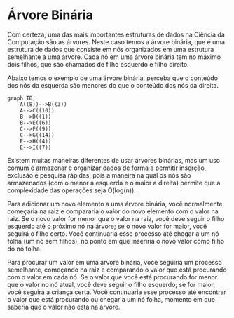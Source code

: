 # Árvore Binária

Com certeza, uma das mais importantes estruturas de dados na Ciência da Computação são as árvores. Neste caso temos a árvore binária, que é uma estrutura de dados que consiste em nós organizados em uma estrutura semelhante a uma árvore. Cada nó em uma árvore binária tem no máximo dois filhos, que são chamados de filho esquerdo e filho direito.

Abaixo temos o exemplo de uma árvore binária, perceba que o conteúdo dos nós da esquerda são menores do que o conteúdo dos nós da direita.

```mermaid
graph TB;
    A((8))-->B((3))
    A-->C((10))
    B-->D((1))
    B-->E((6))
    C-->F((9))
    C-->G((14))
    E-->H((4))
    E-->I((7))

```

Existem muitas maneiras diferentes de usar árvores binárias, mas um uso comum é armazenar e organizar dados de forma a permitir inserção, exclusão e pesquisa rápidas, pois a maneira na qual os nós são armazenados (com o menor a esquerda e o maior a direita) permite que a complexidade das operações seja O(log(n)).&#x20;

Para adicionar um novo elemento a uma árvore binária, você normalmente começaria na raiz e compararia o valor do novo elemento com o valor na raiz. Se o novo valor for menor que o valor na raiz, você deve seguir o filho esquerdo até o próximo nó na árvore; se o novo valor for maior, você seguirá o filho certo. Você continuaria esse processo até chegar a um nó folha (um nó sem filhos), no ponto em que inseriria o novo valor como filho do nó folha.

Para procurar um valor em uma árvore binária, você seguiria um processo semelhante, começando na raiz e comparando o valor que está procurando com o valor em cada nó. Se o valor que você está procurando for menor que o valor no nó atual, você deve seguir o filho esquerdo; se for maior, você seguirá a criança certa. Você continuaria esse processo até encontrar o valor que está procurando ou chegar a um nó folha, momento em que saberia que o valor não está na árvore.

